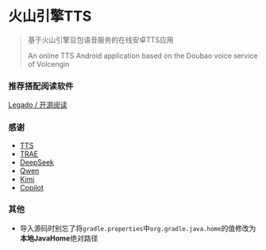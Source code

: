 # 火山引擎TTS

> 基于火山引擎豆包语音服务的在线安卓TTS应用
>
> An online TTS Android application based on the Doubao voice service of Volcengin

### 推荐搭配阅读软件

[Legado / 开源阅读](https://github.com/gedoor/legado)

### 感谢

- [TTS](https://github.com/ag2s20150909/TTS)
- [TRAE](https://www.trae.cn)
- [DeepSeek](https://www.deepseek.com)
- [Qwen](https://www.aliyun.com/product/tongyi)
- [Kimi](https://www.kimi.com/zh/)
- [Copilot](https://copilot.microsoft.com/)

### 其他

- 导入源码时别忘了将`gradle.properties`中`org.gradle.java.home`的值修改为**本地JavaHome**绝对路径